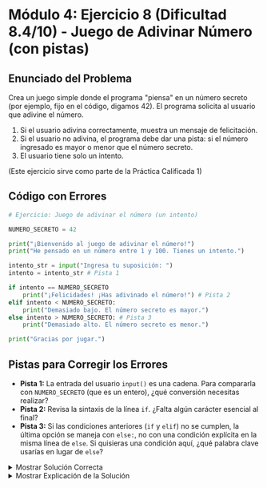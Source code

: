 # Módulo 4: Ejercicio 8 (Dificultad 8.4/10) - Juego de Adivinar Número (con pistas)

## Enunciado del Problema

Crea un juego simple donde el programa "piensa" en un número secreto (por ejemplo, fijo en el código, digamos 42).
El programa solicita al usuario que adivine el número.
1.  Si el usuario adivina correctamente, muestra un mensaje de felicitación.
2.  Si el usuario no adivina, el programa debe dar una pista: si el número ingresado es mayor o menor que el número secreto.
3.  El usuario tiene solo un intento.

(Este ejercicio sirve como parte de la Práctica Calificada 1)

## Código con Errores

```python
# Ejercicio: Juego de adivinar el número (un intento)

NUMERO_SECRETO = 42

print("¡Bienvenido al juego de adivinar el número!")
print("He pensado en un número entre 1 y 100. Tienes un intento.")

intento_str = input("Ingresa tu suposición: ")
intento = intento_str # Pista 1

if intento == NUMERO_SECRETO
    print("¡Felicidades! ¡Has adivinado el número!") # Pista 2
elif intento < NUMERO_SECRETO:
    print("Demasiado bajo. El número secreto es mayor.")
else intento > NUMERO_SECRETO: # Pista 3
    print("Demasiado alto. El número secreto es menor.")

print("Gracias por jugar.")
```

## Pistas para Corregir los Errores

*   **Pista 1:** La entrada del usuario `input()` es una cadena. Para compararla con `NUMERO_SECRETO` (que es un entero), ¿qué conversión necesitas realizar?
*   **Pista 2:** Revisa la sintaxis de la línea `if`. ¿Falta algún carácter esencial al final?
*   **Pista 3:** Si las condiciones anteriores (`if` y `elif`) no se cumplen, la última opción se maneja con `else:`, no con una condición explícita en la misma línea de `else`. Si quisieras una condición aquí, ¿qué palabra clave usarías en lugar de `else`?

<details>
<summary>Mostrar Solución Correcta</summary>

```python
# Ejercicio: Juego de adivinar el número (un intento)

NUMERO_SECRETO = 42

print("¡Bienvenido al juego de adivinar el número!")
print("He pensado en un número entre 1 y 100. Tienes un intento.")

intento_str = input("Ingresa tu suposición: ")
# Convertir la entrada a entero para la comparación
intento = int(intento_str)

if intento == NUMERO_SECRETO: # Falta ':'
    print("¡Felicidades! ¡Has adivinado el número!")
elif intento < NUMERO_SECRETO:
    print("Demasiado bajo. El número secreto es mayor.")
else: # Si no es igual ni menor, debe ser mayor. 'else' es apropiado.
    print("Demasiado alto. El número secreto es menor.")

print("Gracias por jugar.")
```

</details>

<details>
<summary>Mostrar Explicación de la Solución</summary>

Este ejercicio implementa un juego simple usando estructuras condicionales para dar retroalimentación.

*   **Error 1 Corrección (Falta de conversión de tipo):**
    *   El código original era `intento = intento_str`.
    *   `input()` devuelve una cadena. Si `intento_str` es, por ejemplo, `"50"`, entonces `intento` también será la cadena `"50"`. Al compararlo con `NUMERO_SECRETO` (un entero), la comparación no será numérica y podría llevar a resultados incorrectos o errores.
    *   **Solución:** `intento = int(intento_str)`

*   **Error 2 Corrección (Falta de dos puntos en `if`):**
    *   El código original era `if intento == NUMERO_SECRETO`.
    *   La declaración `if` debe terminar con dos puntos (`:`).
    *   **Solución:** `if intento == NUMERO_SECRETO:`

*   **Error 3 Corrección (Sintaxis incorrecta para `else` con condición):**
    *   El código original era `else intento > NUMERO_SECRETO:`.
    *   La cláusula `else` no toma una condición. Se ejecuta si todas las condiciones `if` y `elif` precedentes son falsas.
    *   En este caso, si `intento` no es igual a `NUMERO_SECRETO` y no es menor que `NUMERO_SECRETO`, entonces lógicamente debe ser mayor que `NUMERO_SECRETO`. Por lo tanto, un simple `else:` es la construcción correcta.
    *   Si se quisiera mantener una condición explícita, se debería usar `elif intento > NUMERO_SECRETO:`.
    *   **Solución (usando `else`):** `else:`

El programa corregido convierte la suposición del usuario a un entero y luego utiliza una estructura `if-elif-else` para compararla con el número secreto, proporcionando la retroalimentación adecuada.
</details>

